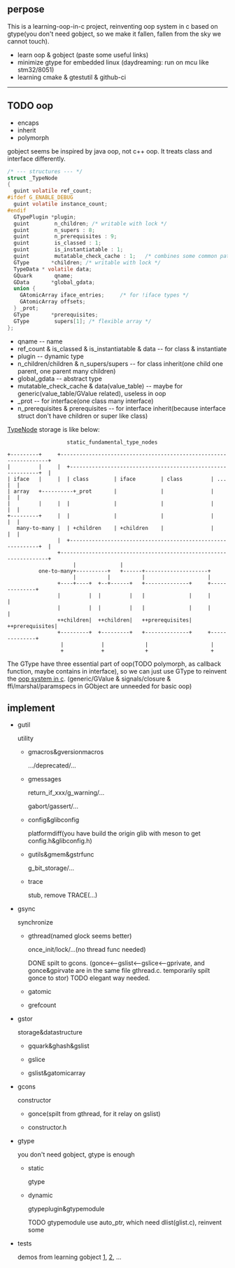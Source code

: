 
## perpose

This is a learning-oop-in-c project, reinventing oop system in c based on gtype(you don't need gobject, so we make it fallen, fallen from the sky we cannot touch).

- learn oop & gobject (paste some useful links)
- minimize gtype for embedded linux (daydreaming: run on mcu like stm32/8051) 
- learning cmake & gtestutil & github-ci

---

## TODO oop
- encaps
- inherit
- polymorph

gobject seems be inspired by java oop, not c++ oop. It treats class and interface differently. 

``` c
/* --- structures --- */
struct _TypeNode
{
  guint volatile ref_count;
#ifdef G_ENABLE_DEBUG
  guint volatile instance_count;
#endif
  GTypePlugin *plugin;
  guint        n_children; /* writable with lock */
  guint        n_supers : 8;
  guint        n_prerequisites : 9;
  guint        is_classed : 1;
  guint        is_instantiatable : 1;
  guint        mutatable_check_cache : 1;	/* combines some common path checks */
  GType       *children; /* writable with lock */
  TypeData * volatile data;
  GQuark       qname;
  GData       *global_gdata;
  union {
    GAtomicArray iface_entries;		/* for !iface types */
    GAtomicArray offsets;
  } _prot;
  GType       *prerequisites;
  GType        supers[1]; /* flexible array */
};
```
- qname -- name
- ref_count & is_classed & is_instantiatable & data -- for class & instantiate
- plugin -- dynamic type
- n_children/children & n_supers/supers -- for class inherit(one child one parent, one parent many children)
- global_gdata -- abstract type
- mutatable_check_cache & data(value_table) -- maybe for generic(value_table/GValue related), useless in oop
- _prot -- for interface(one class many interface)
- n_prerequisites & prerequisites -- for interface inherit(because interface struct don't have children or super like class)

[TypeNode](https://brionas.github.io/2014/06/14/GType-2/) storage is like below:

```asciiflow
                   static_fundamental_type_nodes

+---------+     +------------------------------------------------------------------+
|         |     |  +------------------------------------------------------------+  |
| iface   |     |  | class        | iface        | class         | ...          |  |
| array   +----------+_prot       |              |               |              |  |
|         |     |  |              |              |               |              |  |
+---------+     |  |              |              |               |              |  |
   many-to-many |  | +children    | +children    |               |              |  |
                |  +------------------------------------------------------------+  |
                +------------------------------------------------------------------+
                     |              |
          one-to-many+----------+   +------+--------------------+
                     |          |          |                    |
                +----+----+  +--+------+   +--------------+     +--------------+
                |         |  |         |   |              |     |              |
                |         |  |         |   |              |     |              |
                ++children|  ++children|   ++prerequisites|     ++prerequisites|
                +---------+  +---------+   +--------------+     +--------------+
                 |            |             |                    |
                 +            +             +                    +
```

The GType have three essential part of oop(TODO polymorph, as callback function, maybe contains in interface), so we can just use GType to reinvent the [oop system in c](https://www.gonwan.com/2011/03/13/oo-impelementation-in-c/).
(generic/GValue & signals/closure & ffi/marshal/paramspecs in GObject are unneeded for basic oop)

## implement

- gutil

  utility

  - gmacros&gversionmacros

    .../deprecated/...
  
  - gmessages

    return_if_xxx/g_warning/...

    gabort/gassert/...
  
  - config&glibconfig

    platformdiff(you have build the origin glib with meson to get config.h&glibconfig.h)

  - gutils&gmem&gstrfunc

    g_bit_storage/...

  - trace

    stub, remove TRACE(...)

- gsync

  synchronize

  - gthread(named glock seems better)

    once_init/lock/...(no thread func needed)

    DONE spilt to gcons. (gonce<--gslist<--gslice<--gprivate, and gonce&gpirvate are in the same file gthread.c. temporarily spilt gonce to stor) TODO elegant way needed.
  
  - gatomic

  - grefcount

- gstor

  storage&datastructure

  - gquark&ghash&gslist

  - gslice

  - gslist&gatomicarray

- gcons

  constructor

  - gonce(spilt from gthread, for it relay on gslist)

  - constructor.h

- gtype

  you don't need gobject, gtype is enough

  - static
    
    gtype
  
  - dynamic
    
    gtypeplugin&gtypemodule

    TODO gtypemodule use auto_ptr, which need dlist(glist.c), reinvent some

- tests
  
  demos from learning gobject [1](http://www.wl-chuang.com/blog/categories/gobject), [2](http://garfileo.is-programmer.com/2011/7/14/gobject-notes.27977.html), ...

